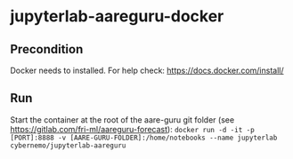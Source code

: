 # jupyterlab-aareguru-docker

## Precondition
Docker needs to installed. For help check: https://docs.docker.com/install/

## Run
Start the container at the root of the aare-guru git folder (see https://gitlab.com/fri-ml/aareguru-forecast):
`docker run -d -it -p [PORT]:8888 -v [AARE-GURU-FOLDER]:/home/notebooks --name jupyterlab cybernemo/jupyterlab-aareguru`
